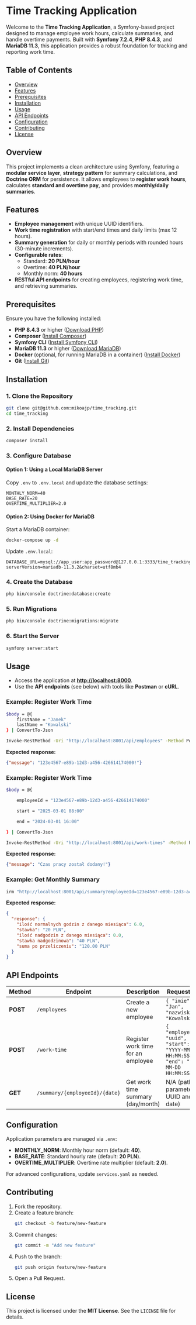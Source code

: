 # Time Tracking Application

Welcome to the **Time Tracking Application**, a Symfony-based project designed to manage employee work hours, calculate summaries, and handle overtime payments. Built with **Symfony 7.2.4**, **PHP 8.4.3**, and **MariaDB 11.3**, this application provides a robust foundation for tracking and reporting work time.

## Table of Contents
- [Overview](#overview)
- [Features](#features)
- [Prerequisites](#prerequisites)
- [Installation](#installation)
- [Usage](#usage)
- [API Endpoints](#api-endpoints)
- [Configuration](#configuration)
- [Contributing](#contributing)
- [License](#license)

## Overview
This project implements a clean architecture using Symfony, featuring a **modular service layer**, **strategy pattern** for summary calculations, and **Doctrine ORM** for persistence. It allows employees to **register work hours**, calculates **standard and overtime pay**, and provides **monthly/daily summaries**.

## Features
- **Employee management** with unique UUID identifiers.
- **Work time registration** with start/end times and daily limits (max 12 hours).
- **Summary generation** for daily or monthly periods with rounded hours (30-minute increments).
- **Configurable rates**:
    - Standard: **20 PLN/hour**
    - Overtime: **40 PLN/hour**
    - Monthly norm: **40 hours**
- **RESTful API endpoints** for creating employees, registering work time, and retrieving summaries.

## Prerequisites
Ensure you have the following installed:
- **PHP 8.4.3** or higher ([Download PHP](https://www.php.net/downloads.php))
- **Composer** ([Install Composer](https://getcomposer.org/download/))
- **Symfony CLI** ([Install Symfony CLI](https://symfony.com/download))
- **MariaDB 11.3** or higher ([Download MariaDB](https://mariadb.org/download/))
- **Docker** (optional, for running MariaDB in a container) ([Install Docker](https://www.docker.com/get-started))
- **Git** ([Install Git](https://git-scm.com/downloads))

## Installation
### 1. Clone the Repository
```bash
git clone git@github.com:mikoajp/time_tracking.git
cd time_tracking
```

### 2. Install Dependencies
```bash
composer install
```

### 3. Configure Database
#### Option 1: Using a Local MariaDB Server
Copy `.env` to `.env.local` and update the database settings:
```env
MONTHLY_NORM=40
BASE_RATE=20
OVERTIME_MULTIPLIER=2.0
```

#### Option 2: Using Docker for MariaDB
Start a MariaDB container:
```bash
docker-compose up -d
```
Update `.env.local`:
```env
DATABASE_URL=mysql://app_user:app_password@127.0.0.1:3333/time_tracking_system?serverVersion=mariadb-11.3.2&charset=utf8mb4
```

### 4. Create the Database
```bash
php bin/console doctrine:database:create
```

### 5. Run Migrations
```bash
php bin/console doctrine:migrations:migrate
```

### 6. Start the Server
```bash
symfony server:start
```

## Usage
- Access the application at **[http://localhost:8000](http://localhost:8000)**.
- Use the **API endpoints** (see below) with tools like **Postman** or **cURL**.

### Example: Register Work Time
```bash
$body = @{
    firstName = "Janek"
    lastName = "Kowalski"
} | ConvertTo-Json

Invoke-RestMethod -Uri "http://localhost:8001/api/employees" -Method Post -Headers @{"Content-Type"="application/json"} -Body $body```
```
**Expected response:**
```json
{"message": "123e4567-e89b-12d3-a456-426614174000!"}
```


### Example: Register Work Time
```bash
$body = @{

    employeeId = "123e4567-e89b-12d3-a456-426614174000"

    start = "2025-03-01 08:00"

    end = "2024-03-01 16:00"

} | ConvertTo-Json

Invoke-RestMethod -Uri "http://localhost:8001/api/work-times" -Method Post -Headers @{"Content-Type"="application/json"} -Body $body
```
**Expected response:**
```json
{"message": "Czas pracy został dodany!"}
```

### Example: Get Monthly Summary
```bash
irm "http://localhost:8001/api/summary?employeeId=123e4567-e89b-12d3-a456-426614174000&date=2025-03"
```
**Expected response:**
```json
{
  "response": {
    "ilość normalnych godzin z danego miesiąca": 6.0,
    "stawka": "20 PLN",
    "ilość nadgodzin z danego miesiąca": 0.0,
    "stawka nadgodzinowa": "40 PLN",
    "suma po przeliczeniu": "120.00 PLN"
  }
}
```

## API Endpoints
| Method | Endpoint | Description | Request Body |
|--------|---------|-------------|--------------|
| **POST** | `/employees` | Create a new employee | `{ "imie": "Jan", "nazwisko": "Kowalski" }` |
| **POST** | `/work-time` | Register work time for an employee | `{ "employee_id": "uuid", "start": "YYYY-MM-DD HH:MM:SS", "end": "YYYY-MM-DD HH:MM:SS" }` |
| **GET** | `/summary/{employeeId}/{date}` | Get work time summary (day/month) | N/A (path parameters: UUID and date) |

## Configuration
Application parameters are managed via `.env`:
- **MONTHLY_NORM**: Monthly hour norm (default: **40**).
- **BASE_RATE**: Standard hourly rate (default: **20 PLN**).
- **OVERTIME_MULTIPLIER**: Overtime rate multiplier (default: **2.0**).

For advanced configurations, update `services.yaml` as needed.

## Contributing
1. Fork the repository.
2. Create a feature branch:
   ```bash
   git checkout -b feature/new-feature
   ```
3. Commit changes:
   ```bash
   git commit -m "Add new feature"
   ```
4. Push to the branch:
   ```bash
   git push origin feature/new-feature
   ```
5. Open a Pull Request.

## License
This project is licensed under the **MIT License**. See the `LICENSE` file for details.

